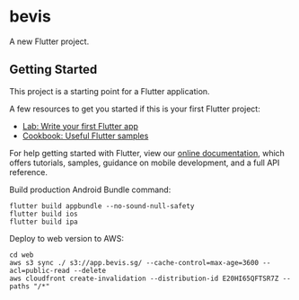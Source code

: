 # bevis

A new Flutter project.

## Getting Started

This project is a starting point for a Flutter application.

A few resources to get you started if this is your first Flutter project:

- [Lab: Write your first Flutter app](https://flutter.dev/docs/get-started/codelab)
- [Cookbook: Useful Flutter samples](https://flutter.dev/docs/cookbook)

For help getting started with Flutter, view our
[online documentation](https://flutter.dev/docs), which offers tutorials,
samples, guidance on mobile development, and a full API reference.

Build production Android Bundle command:

    flutter build appbundle --no-sound-null-safety
    flutter build ios
    flutter build ipa
    
Deploy to web version to AWS:

    cd web
    aws s3 sync ./ s3://app.bevis.sg/ --cache-control=max-age=3600 --acl=public-read --delete
    aws cloudfront create-invalidation --distribution-id E20HI65QFTSR7Z --paths "/*"

